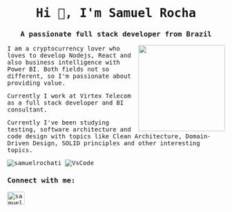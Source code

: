 <samp>
  
<!-- <p align="center"> 
  <img align="center" height="350" src="https://i.pinimg.com/originals/2f/f4/28/2ff428006f3ade5f10beac69372062ab.gif" />
</p> -->
  
<h1 align="center">Hi 👋, I'm Samuel Rocha</h1>
<h3 align="center">A passionate full stack developer from Brazil</h3>

<img align="right" height="200px" src="https://miro.medium.com/max/610/1*Qtu65HAeHWe15YzOTUCldQ.gif" />

I am a cryptocurrency lover who loves to develop Nodejs, React and also business intelligence with Power BI. Both fields not so different, so I'm passionate about providing value.

Currently I work at Virtex Telecom as a full stack developer and BI consultant.

Currently I've been studying testing, software architecture and code design with topics like Clean Architecture, Domain-Driven Design, SOLID principles and other interesting topics.

<p align="left"> 
  <img src="https://komarev.com/ghpvc/?username=samuelrochati&label=Profile%20views&color=0e75b6&style=flat" alt="samuelrochati" />
  <img src="https://img.shields.io/badge/Made%20for-VSCode-1f425f.svg" alt="VsCode" />
</p>

<h3 align="left">Connect with me:</h3>
<p align="left">
<a href="https://linkedin.com/in/samuelrochassr" target="blank"><img align="center" src="https://raw.githubusercontent.com/rahuldkjain/github-profile-readme-generator/master/src/images/icons/Social/linked-in-alt.svg" alt="samuelrochassr" height="30" width="40" /></a>
</p>

<!-- <h3 align="left">Languages and Tools:</h3>
 
<p align="left">
  <img src="https://img.shields.io/badge/HTML5-E34F26?style=for-the-badge&logo=html5&logoColor=white" alt="HTML" />
  <img src="https://img.shields.io/badge/CSS3-1572B6?style=for-the-badge&logo=css3&logoColor=white" alt="CSS3" />
  <img src="https://img.shields.io/badge/JavaScript-323330?style=for-the-badge&logo=javascript&logoColor=F7DF1E" alt="Javascript" />
  <img src="https://img.shields.io/badge/Node.js-43853D?style=for-the-badge&logo=node.js&logoColor=white" alt="Node.js" />
  <img src="https://img.shields.io/badge/Express.js-404D59?style=for-the-badge" alt="Express" />
  <img src="https://img.shields.io/badge/React-20232A?style=for-the-badge&logo=react&logoColor=61DAFB" alt="React" />
  <img src="https://img.shields.io/badge/Redux-593D88?style=for-the-badge&logo=redux&logoColor=white" alt="Redux" />  
  <img src="https://img.shields.io/badge/Material--UI-0081CB?style=for-the-badge&logo=material-ui&logoColor=white" alt="MaterialUI" />
  <img src="https://img.shields.io/badge/MySQL-00000F?style=for-the-badge&logo=mysql&logoColor=white" alt="MySQL" />
  <img src="https://img.shields.io/badge/PostgreSQL-316192?style=for-the-badge&logo=postgresql&logoColor=white" alt="PostgreSQL" />
  <img src="https://img.shields.io/badge/MongoDB-4EA94B?style=for-the-badge&logo=mongodb&logoColor=white" alt="MongoDB" />
  <img src="https://img.shields.io/badge/Heroku-430098?style=for-the-badge&logo=heroku&logoColor=white" alt="Heroku" />
  <img src="https://img.shields.io/badge/Bitcoin-000000?style=for-the-badge&logo=bitcoin&logoColor=white" alt="Bitcoin" />
</p> -->
  
</samp>
